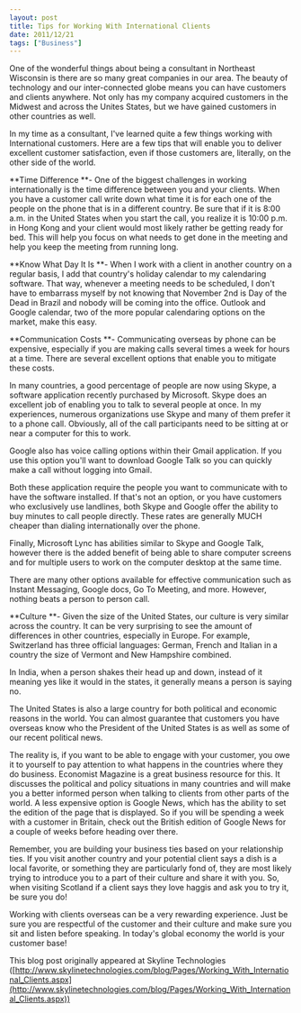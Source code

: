 ```yaml
---
layout: post
title: Tips for Working With International Clients
date: 2011/12/21
tags: ["Business"]
---
```


One of the wonderful things about being a consultant in Northeast Wisconsin is there are so many great companies in our area. The beauty of technology and our inter-connected globe means you can have customers and clients anywhere. Not only has my company acquired customers in the Midwest and across the Unites States, but we have gained customers in other countries as well.

In my time as a consultant, I've learned quite a few things working with International customers. Here are a few tips that will enable you to deliver excellent customer satisfaction, even if those customers are, literally, on the other side of the world.

**Time Difference **- One of the biggest challenges in working internationally is the time difference between you and your clients. When you have a customer call write down what time it is for each one of the people on the phone that is in a different country. Be sure that if it is 8:00 a.m. in the United States when you start the call, you realize it is 10:00 p.m. in Hong Kong and your client would most likely rather be getting ready for bed. This will help you focus on what needs to get done in the meeting and help you keep the meeting from running long.

**Know What Day It Is **- When I work with a client in another country on a regular basis, I add that country's holiday calendar to my calendaring software. That way, whenever a meeting needs to be scheduled, I don't have to embarrass myself by not knowing that November 2nd is Day of the Dead in Brazil and nobody will be coming into the office. Outlook and Google calendar, two of the more popular calendaring options on the market, make this easy.

**Communication Costs **- Communicating overseas by phone can be expensive, especially if you are making calls several times a week for hours at a time. There are several excellent options that enable you to mitigate these costs.

In many countries, a good percentage of people are now using Skype, a software application recently purchased by Microsoft. Skype does an excellent job of enabling you to talk to several people at once. In my experiences, numerous organizations use Skype and many of them prefer it to a phone call. Obviously, all of the call participants need to be sitting at or near a computer for this to work.

Google also has voice calling options within their Gmail application. If you use this option you'll want to download Google Talk so you can quickly make a call without logging into Gmail.

Both these application require the people you want to communicate with to have the software installed. If that's not an option, or you have customers who exclusively use landlines, both Skype and Google offer the ability to buy minutes to call people directly. These rates are generally MUCH cheaper than dialing internationally over the phone.

Finally, Microsoft Lync has abilities similar to Skype and Google Talk, however there is the added benefit of being able to share computer screens and for multiple users to work on the computer desktop at the same time.

There are many other options available for effective communication such as Instant Messaging, Google docs, Go To Meeting, and more. However, nothing beats a person to person call.

**Culture **- Given the size of the United States, our culture is very similar across the country. It can be very surprising to see the amount of differences in other countries, especially in Europe. For example, Switzerland has three official languages: German, French and Italian in a country the size of Vermont and New Hampshire combined.

In India, when a person shakes their head up and down, instead of it meaning yes like it would in the states, it generally means a person is saying no.

The United States is also a large country for both political and economic reasons in the world. You can almost guarantee that customers you have overseas know who the President of the United States is as well as some of our recent political news.

The reality is, if you want to be able to engage with your customer, you owe it to yourself to pay attention to what happens in the countries where they do business. Economist Magazine is a great business resource for this. It discusses the political and policy situations in many countries and will make you a better informed person when talking to clients from other parts of the world. A less expensive option is Google News, which has the ability to set the edition of the page that is displayed. So if you will be spending a week with a customer in Britain, check out the British edition of Google News for a couple of weeks before heading over there.

Remember, you are building your business ties based on your relationship ties. If you visit another country and your potential client says a dish is a local favorite, or something they are particularly fond of, they are most likely trying to introduce you to a part of their culture and share it with you. So, when visiting Scotland if a client says they love haggis and ask you to try it, be sure you do!

Working with clients overseas can be a very rewarding experience. Just be sure you are respectful of the customer and their culture and make sure you sit and listen before speaking. In today's global economy the world is your customer base!

This blog post originally appeared at Skyline Technologies ([http://www.skylinetechnologies.com/blog/Pages/Working_With_International_Clients.aspx](http://www.skylinetechnologies.com/blog/Pages/Working_With_International_Clients.aspx))